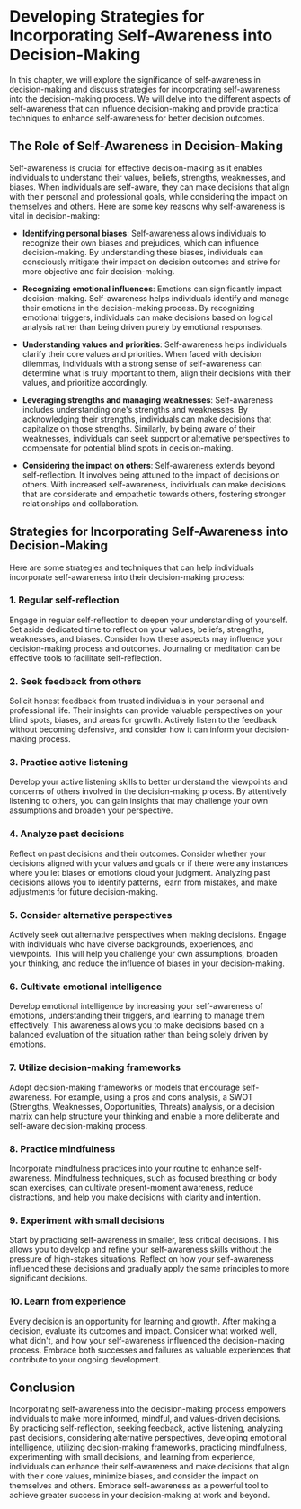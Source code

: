 Developing Strategies for Incorporating Self-Awareness into Decision-Making
====================================================================================

In this chapter, we will explore the significance of self-awareness in decision-making and discuss strategies for incorporating self-awareness into the decision-making process. We will delve into the different aspects of self-awareness that can influence decision-making and provide practical techniques to enhance self-awareness for better decision outcomes.

**The Role of Self-Awareness in Decision-Making**
-------------------------------------------------

Self-awareness is crucial for effective decision-making as it enables individuals to understand their values, beliefs, strengths, weaknesses, and biases. When individuals are self-aware, they can make decisions that align with their personal and professional goals, while considering the impact on themselves and others. Here are some key reasons why self-awareness is vital in decision-making:

* **Identifying personal biases**: Self-awareness allows individuals to recognize their own biases and prejudices, which can influence decision-making. By understanding these biases, individuals can consciously mitigate their impact on decision outcomes and strive for more objective and fair decision-making.

* **Recognizing emotional influences**: Emotions can significantly impact decision-making. Self-awareness helps individuals identify and manage their emotions in the decision-making process. By recognizing emotional triggers, individuals can make decisions based on logical analysis rather than being driven purely by emotional responses.

* **Understanding values and priorities**: Self-awareness helps individuals clarify their core values and priorities. When faced with decision dilemmas, individuals with a strong sense of self-awareness can determine what is truly important to them, align their decisions with their values, and prioritize accordingly.

* **Leveraging strengths and managing weaknesses**: Self-awareness includes understanding one's strengths and weaknesses. By acknowledging their strengths, individuals can make decisions that capitalize on those strengths. Similarly, by being aware of their weaknesses, individuals can seek support or alternative perspectives to compensate for potential blind spots in decision-making.

* **Considering the impact on others**: Self-awareness extends beyond self-reflection. It involves being attuned to the impact of decisions on others. With increased self-awareness, individuals can make decisions that are considerate and empathetic towards others, fostering stronger relationships and collaboration.

**Strategies for Incorporating Self-Awareness into Decision-Making**
--------------------------------------------------------------------

Here are some strategies and techniques that can help individuals incorporate self-awareness into their decision-making process:

### **1. Regular self-reflection**

Engage in regular self-reflection to deepen your understanding of yourself. Set aside dedicated time to reflect on your values, beliefs, strengths, weaknesses, and biases. Consider how these aspects may influence your decision-making process and outcomes. Journaling or meditation can be effective tools to facilitate self-reflection.

### **2. Seek feedback from others**

Solicit honest feedback from trusted individuals in your personal and professional life. Their insights can provide valuable perspectives on your blind spots, biases, and areas for growth. Actively listen to the feedback without becoming defensive, and consider how it can inform your decision-making process.

### **3. Practice active listening**

Develop your active listening skills to better understand the viewpoints and concerns of others involved in the decision-making process. By attentively listening to others, you can gain insights that may challenge your own assumptions and broaden your perspective.

### **4. Analyze past decisions**

Reflect on past decisions and their outcomes. Consider whether your decisions aligned with your values and goals or if there were any instances where you let biases or emotions cloud your judgment. Analyzing past decisions allows you to identify patterns, learn from mistakes, and make adjustments for future decision-making.

### **5. Consider alternative perspectives**

Actively seek out alternative perspectives when making decisions. Engage with individuals who have diverse backgrounds, experiences, and viewpoints. This will help you challenge your own assumptions, broaden your thinking, and reduce the influence of biases in your decision-making.

### **6. Cultivate emotional intelligence**

Develop emotional intelligence by increasing your self-awareness of emotions, understanding their triggers, and learning to manage them effectively. This awareness allows you to make decisions based on a balanced evaluation of the situation rather than being solely driven by emotions.

### **7. Utilize decision-making frameworks**

Adopt decision-making frameworks or models that encourage self-awareness. For example, using a pros and cons analysis, a SWOT (Strengths, Weaknesses, Opportunities, Threats) analysis, or a decision matrix can help structure your thinking and enable a more deliberate and self-aware decision-making process.

### **8. Practice mindfulness**

Incorporate mindfulness practices into your routine to enhance self-awareness. Mindfulness techniques, such as focused breathing or body scan exercises, can cultivate present-moment awareness, reduce distractions, and help you make decisions with clarity and intention.

### **9. Experiment with small decisions**

Start by practicing self-awareness in smaller, less critical decisions. This allows you to develop and refine your self-awareness skills without the pressure of high-stakes situations. Reflect on how your self-awareness influenced these decisions and gradually apply the same principles to more significant decisions.

### **10. Learn from experience**

Every decision is an opportunity for learning and growth. After making a decision, evaluate its outcomes and impact. Consider what worked well, what didn't, and how your self-awareness influenced the decision-making process. Embrace both successes and failures as valuable experiences that contribute to your ongoing development.

Conclusion
----------

Incorporating self-awareness into the decision-making process empowers individuals to make more informed, mindful, and values-driven decisions. By practicing self-reflection, seeking feedback, active listening, analyzing past decisions, considering alternative perspectives, developing emotional intelligence, utilizing decision-making frameworks, practicing mindfulness, experimenting with small decisions, and learning from experience, individuals can enhance their self-awareness and make decisions that align with their core values, minimize biases, and consider the impact on themselves and others. Embrace self-awareness as a powerful tool to achieve greater success in your decision-making at work and beyond.
